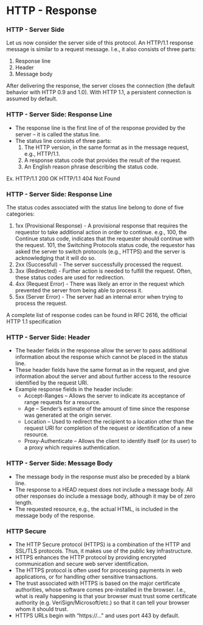 # HTTP - Response

### HTTP - Server Side

Let us now consider the server side of this protocol. An HTTP/1.1 response message is similar to a request message. I.e., it also consists of three parts:
1. Response line
2. Header
3. Message body

After delivering the response, the server closes the connection (the default behavior with HTTP 0.9 and 1.0). With HTTP 1.1, a persistent connection is assumed by default.

### HTTP - Server Side: Response Line
- The response line is the first line of of the response provided by the server – it is called the status line.
- The status line consists of three parts:
  1. The HTTP version, in the same format as in the message request, e.g., HTTP/1.1.
  2. A response status code that provides the result of the request.
  3. An English reason phrase describing the status code.

Ex.
HTTP/1.1 200 OK
HTTP/1.1 404 Not Found

### HTTP - Server Side: Response Line
The status codes associated with the status line belong to done of five categories:
1. 1xx (Provisional Response) - A provisional response that requires the requestor to take additional action in order to continue. e.g., 100, the Continue status code, indicates that the requester should continue with the request. 101, the Switching Protocols status code, the requestor has asked the server to switch protocols (e.g., HTTPS) and the server is acknowledging that it will do so.
2. 2xx (Successful) - The server successfully processed the request.
3. 3xx (Redirected) - Further action is needed to fulfill the request. Often, these status codes are used for redirection.
4. 4xx (Request Error) - There was likely an error in the request which prevented the server from being able to process it.
5. 5xx (Server Error) - The server had an internal error when trying to process the request.

A complete list of response codes can be found in RFC 2616, the official HTTP 1.1 specification

### HTTP - Server Side: Header
- The header fields in the response allow the server to pass additional information about the response which cannot be placed in the status line.
- These header fields have the same format as in the request, and give information about the server and about further access to the resource identified by the request URI.
- Example response fields in the header include:
  - Accept-Ranges – Allows the server to indicate its acceptance of range requests for a resource.
  - Age – Sender’s estimate of the amount of time since the response was generated at the origin server.
  - Location – Used to redirect the recipient to a location other than the request URI for completion of the request or identification of a new resource.
  - Proxy-Authenticate – Allows the client to identify itself (or its user) to a proxy which requires authentication.

### HTTP - Server Side: Message Body
- The message body in the response must also be preceded by a blank line.
- The response to a HEAD request does not include a message body. All other responses do include a message body, although it may be of zero length.
- The requested resource, e.g., the actual HTML, is included in the message body of the response.

### HTTP Secure
- The HTTP Secure protocol (HTTPS) is a combination of the HTTP and SSL/TLS protocols. Thus, it makes use of the public key infrastructure.
- HTTPS enhances the HTTP protocol by providing encrypted communication and secure web server identification.
- The HTTPS protocol is often used for processing payments in web applications, or for handling other sensitive transactions.
- The trust associated with HTTPS is based on the major certificate authorities, whose software comes pre-installed in the browser. I.e., what is really happening is that your browser must trust some certificate authority (e.g. VeriSign/Microsoft/etc.) so that it can tell your browser whom it should trust.
- HTTPS URLs begin with “https://..." and uses port 443 by default.
